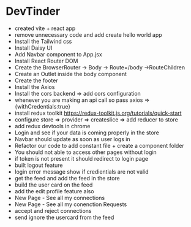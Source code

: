 # DevTinder

- created vite + react app
- remove unnecessary code and add create hello world app
- Install the Tailwind css
- Install Daisy UI
- Add Navbar component to App.jsx
- Install React Router DOM
- Create the BrowserRouter -> Body -> Route=/body ->RouteChildren
- Create an Outlet inside the body component
- Create the footer
- Install the Axios
- Install the cors backend => add cors configuration
- whenever you are making an api call so pass axios => {withCredentials:true}
- install redux toolkit https://redux-toolkit.js.org/tutorials/quick-start
- configure store => provider => createslice => add reducer to store
- add redux devtools in chrome
- Login and see if your data is coming properly in the store
- Navbar should update as soon as user logs in
- Refactor our code to add constant file + create a component folder
- You should not able to access other pages without login
- if token is not present it should redirect to login page
- built logout feature
- login error message show if credientials are not valid
- get the feed and add the feed in the store
- build the user card on the feed
- add the edit profile feature also
- New Page - See all my connections
- New Page - See all my conenction Requests
- accept and reject connections
- send ignore the usercard from the feed
